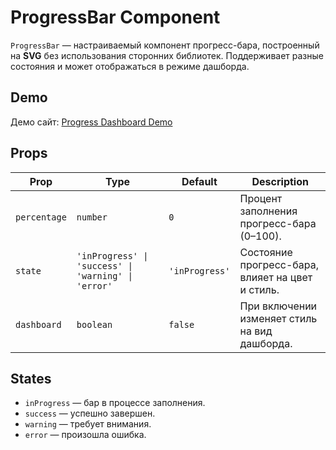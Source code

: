 # ProgressBar Component

`ProgressBar` — настраиваемый компонент прогресс-бара, построенный на **SVG** без использования сторонних библиотек. Поддерживает разные состояния и может отображаться в режиме дашборда.

## Demo

Демо сайт: [Progress Dashboard Demo](https://progress-dashboard-demo.staticrun.app)

## Props

| Prop         | Type                                                | Default        | Description |
|------------- |-----------------------------------------------------|----------------|-------------|
| `percentage` | `number`                                            | `0`            | Процент заполнения прогресс-бара (0–100). |
| `state`      | `'inProgress' \| 'success' \| 'warning' \| 'error'` | `'inProgress'` | Состояние прогресс-бара, влияет на цвет и стиль. |
| `dashboard`  | `boolean`                                           | `false`        | При включении изменяет стиль на вид дашборда. |

## States

- `inProgress` — бар в процессе заполнения.  
- `success` — успешно завершен.  
- `warning` — требует внимания.  
- `error` — произошла ошибка.  



